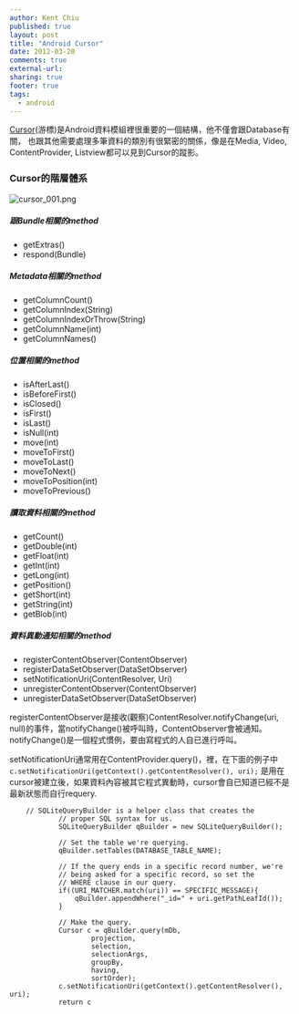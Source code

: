 ```yaml
---
author: Kent Chiu
published: true
layout: post
title: "Android Cursor"
date: 2012-03-20
comments: true
external-url:
sharing: true
footer: true
tags:
  - android
---
```





[Cursor](http://developer.android.com/reference/android/database/Cursor.html "http://developer.android.com/reference/android/database/Cursor.html")(游標)是Android資料模組裡很重要的一個結構，他不僅會跟Database有關，
也跟其他需要處理多筆資料的類別有很緊密的關係，像是在Media, Video,
ContentProvider, Listview都可以見到Cursor的蹤影。

### Cursor的階層體系

![cursor_001.png][cursor_001.png]

##### 跟Bundle相關的method

-   getExtras()
-   respond(Bundle)

##### Metadata相關的method

-   getColumnCount()
-   getColumnIndex(String)
-   getColumnIndexOrThrow(String)
-   getColumnName(int)
-   getColumnNames()

##### 位置相關的method

-   isAfterLast()
-   isBeforeFirst()
-   isClosed()
-   isFirst()
-   isLast()
-   isNull(int)
-   move(int)
-   moveToFirst()
-   moveToLast()
-   moveToNext()
-   moveToPosition(int)
-   moveToPrevious()

##### 讀取資料相關的method

-   getCount()
-   getDouble(int)
-   getFloat(int)
-   getInt(int)
-   getLong(int)
-   getPosition()
-   getShort(int)
-   getString(int)
-   getBlob(int)

##### 資料異動通知相關的method

-   registerContentObserver(ContentObserver)
-   registerDataSetObserver(DataSetObserver)
-   setNotificationUri(ContentResolver, Uri)
-   unregisterContentObserver(ContentObserver)
-   unregisterDataSetObserver(DataSetObserver)

registerContentObserver是接收(觀察)ContentResolver.notifyChange(uri,
null)的事件，當notifyChange()被呼叫時，ContentObserver會被通知。
notifyChange()是一個程式慣例，要由寫程式的人自已進行呼叫。


setNotificationUri通常用在ContentProvider.query()，裡，在下面的例子中
`c.setNotificationUri(getContext().getContentResolver(), uri);`
是用在cursor被建立後，如果資料內容被其它程式異動時，cursor會自已知道已經不是最新狀態而自行requery.



```
    // SQLiteQueryBuilder is a helper class that creates the
            // proper SQL syntax for us.
            SQLiteQueryBuilder qBuilder = new SQLiteQueryBuilder();
     
            // Set the table we're querying.
            qBuilder.setTables(DATABASE_TABLE_NAME);
     
            // If the query ends in a specific record number, we're
            // being asked for a specific record, so set the
            // WHERE clause in our query.
            if((URI_MATCHER.match(uri)) == SPECIFIC_MESSAGE){
                qBuilder.appendWhere("_id=" + uri.getPathLeafId());
            }
     
            // Make the query.
            Cursor c = qBuilder.query(mDb,
                    projection,
                    selection,
                    selectionArgs,
                    groupBy,
                    having,
                    sortOrder);
            c.setNotificationUri(getContext().getContentResolver(), uri);
            return c

```


[cursor_001.png]: http://blog.kent-chiu.com/images/2012-03-20/cursor_001.png